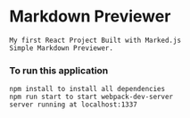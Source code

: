 # Markdown Previewer

```
My first React Project Built with Marked.js
Simple Markdown Previewer.
```


### To run this application

```
npm install to install all dependencies
npm run start to start webpack-dev-server
server running at localhost:1337
```
